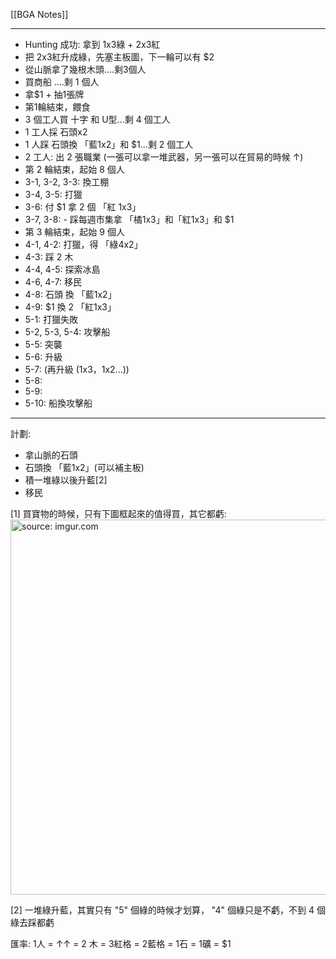 [[BGA Notes]]

---

- Hunting 成功: 拿到 1x3綠 + 2x3紅
- 把 2x3紅升成綠，先塞主板圖，下一輪可以有 $2
- 從山脈拿了幾根木頭....剩3個人
- 買商船 ....剩 1 個人
- 拿$1 + 抽1張牌
- 第1輪結束，餵食
- 3 個工人買 十字 和 U型...剩 4 個工人
- 1 工人採 石頭x2
- 1 人踩 石頭換 「藍1x2」和 $1...剩 2 個工人
- 2 工人: 出 2 張職業 (一張可以拿一堆武器，另一張可以在貿易的時候 ↑)
- 第 2 輪結束，起始 8 個人
- 3-1, 3-2, 3-3: 換工棚
- 3-4, 3-5: 打獵
- 3-6: 付 $1 拿 2 個 「紅 1x3」
- 3-7, 3-8: - 踩每週市集拿 「橘1x3」和「紅1x3」和 $1
- 第 3 輪結束，起始 9 個人
- 4-1, 4-2: 打獵，得 「綠4x2」
- 4-3: 踩 2 木
- 4-4, 4-5: 探索冰島
- 4-6, 4-7: 移民
- 4-8: 石頭 換 「藍1x2」
- 4-9: $1 換 2 「紅1x3」
- 5-1: 打獵失敗
- 5-2, 5-3, 5-4: 攻擊船
- 5-5: 突襲
- 5-6: 升級
- 5-7: (再升級 (1x3，1x2…))
- 5-8: 
- 5-9: 
- 5-10: 
船換攻擊船

---

計劃:

- 拿山脈的石頭
- 石頭換 「藍1x2」(可以補主板)
- 積一堆綠以後升藍[2]
- 移民

[1] 買寶物的時候，只有下圖框起來的值得買，其它都虧:
<a href="https://imgur.com/60rKtN0"><img src="https://i.imgur.com/60rKtN0.jpg" title="source: imgur.com" width="600px"/></a>

[2] 一堆綠升藍，其實只有 "5" 個綠的時候才划算， "4" 個綠只是不虧，不到 4 個綠去踩都虧

匯率: 1人 = ↑↑ = 2 木 = 3紅格 = 2藍格 = 1石 = 1礦 = $1